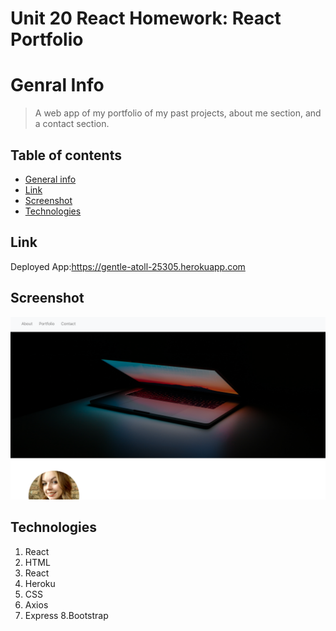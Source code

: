 # Unit 20 React Homework: React Portfolio

# Genral Info
> A web app of my portfolio of my past projects, about me section, and a contact section.

## Table of contents
* [General info](#general-info)
* [Link](#Link)
* [Screenshot](#screenrecording)
* [Technologies](#Technologies)


## Link
Deployed App:https://gentle-atoll-25305.herokuapp.com

## Screenshot
![Example screenshot](aboutmee.png)


## Technologies
1. React
2. HTML
3. React
4. Heroku
5. CSS
6. Axios
7. Express
8.Bootstrap



